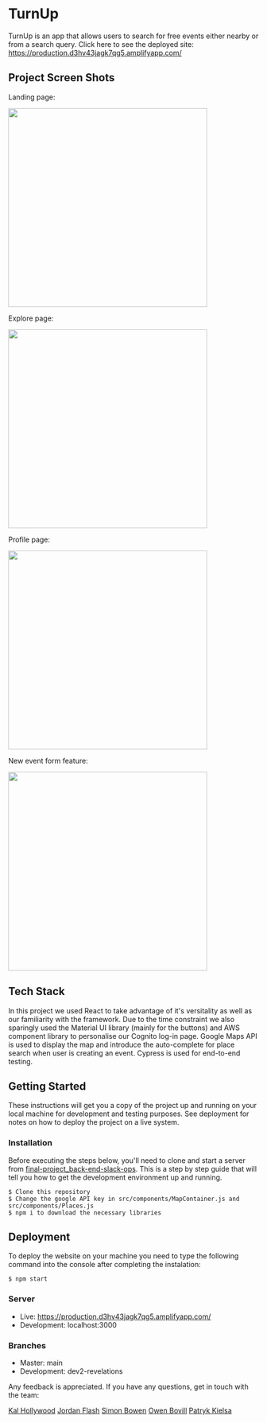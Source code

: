 
# TurnUp

TurnUp is an app that allows users to search for free events either nearby or from a search query. Click here to see the deployed site: https://production.d3hv43jagk7qg5.amplifyapp.com/

## Project Screen Shots

Landing page:

<img src="https://user-images.githubusercontent.com/104023970/191940690-8d3c7eda-4053-4ebe-83c8-9357c5d8ca38.PNG" width="400" height="auto">

Explore page:

<img src="https://user-images.githubusercontent.com/104023970/191940774-743a47d5-edf6-43f2-8b47-e7f013528e6f.PNG" width="400" height="auto">

Profile page:

<img src="https://user-images.githubusercontent.com/104023970/191940856-e0096faf-6edb-4b83-9501-abcf92a344ed.PNG" width="400" height="auto">

New event form feature:

<img src="https://user-images.githubusercontent.com/104023970/191940980-ff1913ec-4a9c-4b99-b4b8-0288d4f14124.PNG" width="400" height="auto">

## Tech Stack

In this project we used React to take advantage of it's versitality as well as our familiarity with the framework. Due to the time constraint we also sparingly used the Material UI library (mainly for the buttons) and AWS component library to personalise our Cognito log-in page. Google Maps API is used to display the map and introduce the auto-complete for place search when user is creating an event. Cypress is used for end-to-end testing.

## Getting Started

These instructions will get you a copy of the project up and running on your local machine for development and testing purposes. See deployment for notes on how to deploy the project on a live system.

### Installation

Before executing the steps below, you'll need to clone and start a server from [final-project_back-end-slack-ops](https://github.com/SchoolOfCode/final-project_back-end-slack-ops).
This is a step by step guide that will tell you how to get the development environment up and running.

```
$ Clone this repository
$ Change the google API key in src/components/MapContainer.js and src/components/Places.js
$ npm i to download the necessary libraries
```

## Deployment

To deploy the website on your machine you need to type the following command into the console after completing the instalation:

```
$ npm start
```

### Server

* Live: https://production.d3hv43jagk7qg5.amplifyapp.com/
* Development: localhost:3000

### Branches

* Master: main
* Development: dev2-revelations

Any feedback is appreciated. If you have any questions, get in touch with the team: 

[Kal Hollywood](https://github.com/kalhollywood)
[Jordan Flash](https://github.com/flashjdn)
[Simon Bowen](https://github.com/sibowen535)
[Owen Bovill](https://github.com/OwenB-HamD)
[Patryk Kielsa](https://github.com/MightyKielsa)
